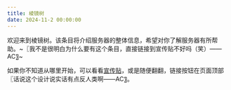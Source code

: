 ```yaml
---
title: 棱镜树
date: 2024-11-2 00:00:00
---
```


欢迎来到棱镜树。该条目将介绍服务器的整体信息，希望对你了解服务器有所帮助。~〖我不是很明白为什么要有这个条目，直接链接到宣传贴不好吗（笑）——AC〗~

如果你不知道从哪里开始，可以看看[宣传贴](https://wiki.mirror.bearcabbage.top/leaflet/)，或是随便翻翻，链接按钮在页面顶部〖话说这个设计说实话有点反人类啊——AC〗。
